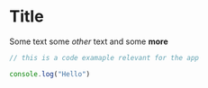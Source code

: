# Title

Some text some _other_ text and some **more**

```js
// this is a code examaple relevant for the app

console.log("Hello")
```